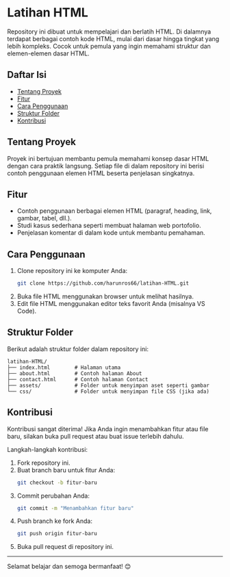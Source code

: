 # Latihan HTML

Repository ini dibuat untuk mempelajari dan berlatih HTML. Di dalamnya terdapat berbagai contoh kode HTML, mulai dari dasar hingga tingkat yang lebih kompleks. Cocok untuk pemula yang ingin memahami struktur dan elemen-elemen dasar HTML.

## Daftar Isi

- [Tentang Proyek](#tentang-proyek)
- [Fitur](#fitur)
- [Cara Penggunaan](#cara-penggunaan)
- [Struktur Folder](#struktur-folder)
- [Kontribusi](#kontribusi)

## Tentang Proyek

Proyek ini bertujuan membantu pemula memahami konsep dasar HTML dengan cara praktik langsung. Setiap file di dalam repository ini berisi contoh penggunaan elemen HTML beserta penjelasan singkatnya.

## Fitur

- Contoh penggunaan berbagai elemen HTML (paragraf, heading, link, gambar, tabel, dll.).
- Studi kasus sederhana seperti membuat halaman web portofolio.
- Penjelasan komentar di dalam kode untuk membantu pemahaman.

## Cara Penggunaan

1. Clone repository ini ke komputer Anda:
   ```bash
   git clone https://github.com/harunros66/latihan-HTML.git
   ```
2. Buka file HTML menggunakan browser untuk melihat hasilnya.
3. Edit file HTML menggunakan editor teks favorit Anda (misalnya VS Code).

## Struktur Folder

Berikut adalah struktur folder dalam repository ini:

```
latihan-HTML/
├── index.html        # Halaman utama
├── about.html        # Contoh halaman About
├── contact.html      # Contoh halaman Contact
├── assets/           # Folder untuk menyimpan aset seperti gambar
└── css/              # Folder untuk menyimpan file CSS (jika ada)
```

## Kontribusi

Kontribusi sangat diterima! Jika Anda ingin menambahkan fitur atau file baru, silakan buka pull request atau buat issue terlebih dahulu.

Langkah-langkah kontribusi:
1. Fork repository ini.
2. Buat branch baru untuk fitur Anda:
   ```bash
   git checkout -b fitur-baru
   ```
3. Commit perubahan Anda:
   ```bash
   git commit -m "Menambahkan fitur baru"
   ```
4. Push branch ke fork Anda:
   ```bash
   git push origin fitur-baru
   ```
5. Buka pull request di repository ini.


---

Selamat belajar dan semoga bermanfaat! 😊
